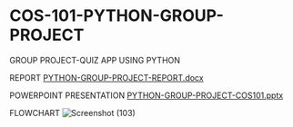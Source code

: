 # COS-101-PYTHON-GROUP-PROJECT
GROUP PROJECT-QUIZ APP USING PYTHON

REPORT
[PYTHON-GROUP-PROJECT-REPORT.docx](https://github.com/OchubaEkene/COS-101-PYTHON-GROUP-PROJECT/files/14225952/PYTHON-GROUP-PROJECT-REPORT.docx)

POWERPOINT PRESENTATION
[PYTHON-GROUP-PROJECT-COS101.pptx](https://github.com/OchubaEkene/COS-101-PYTHON-GROUP-PROJECT/files/14225955/PYTHON-GROUP-PROJECT-COS101.pptx)

FLOWCHART
![Screenshot (103)](https://github.com/OchubaEkene/COS-101-PYTHON-GROUP-PROJECT/assets/147551927/946b4a9b-677a-4685-89f9-d40fc4f3c609)
